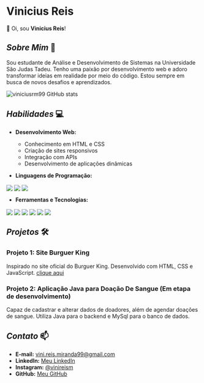 # Vinicius Reis

👋 Oi, sou **Vinicius Reis**!

## *Sobre Mim* 🚀

Sou estudante de Análise e Desenvolvimento de Sistemas na Universidade São Judas Tadeu. Tenho uma paixão por desenvolvimento web e adoro transformar ideias em realidade por meio do código. Estou sempre em busca de novos desafios e aprendizados.

![viniciusrm99 GitHub stats](https://github-readme-stats.vercel.app/api?username=viniciusrm99&show_icons=true&theme=dracula)

## *Habilidades* 💻
- **Desenvolvimento Web:**
  - Conhecimento em HTML e CSS
  - Criação de sites responsivos
  - Integração com APIs
  - Desenvolvimento de aplicações dinâmicas

- **Linguagens de Programação:**
<div style = "display: inline_blcok"> 
<img align = "center" src = "https://img.shields.io/badge/HTML-239120?style=for-the-badge&logo=html5&logoColor=white"/>
<img align = "center" src = "https://img.shields.io/badge/JavaScript-F7DF1E?style=for-the-badge&logo=javascript&logoColor=black"/>
<img align = "center" src = "https://img.shields.io/badge/Java-ED8B00?style=for-the-badge&logo=openjdk&logoColor=white"/>
</div>

- **Ferramentas e Tecnologias:**
<div style = "display: inline_blcok"> 
<img align = "center" src = "https://img.shields.io/badge/MySQL-005C84?style=for-the-badge&logo=mysql&logoColor=white"/>
<img align = "center" src = "https://img.shields.io/badge/Visual_Studio-5C2D91?style=for-the-badge&logo=visual%20studio&logoColor=white"/>
<img align = "center" src = "https://img.shields.io/badge/sublime_text-%23575757.svg?&style=for-the-badge&logo=sublime-text&logoColor=important"/>
<img align = "center" src = "https://img.shields.io/badge/apache%20netbeans-1B6AC6?style=for-the-badge&logo=apache%20netbeans%20IDE&logoColor=white"/>
<img align = "center" src = "https://img.shields.io/badge/GitHub-100000?style=for-the-badge&logo=github&logoColor=white"/>
<img align = "center" src = "https://img.shields.io/badge/GIT-E44C30?style=for-the-badge&logo=git&logoColor=white"/>
</div>

## *Projetos* 🛠️

### Projeto 1: Site Burguer King
Inspirado no site oficial do Burguer King. Desenvolvido com HTML, CSS e JavaScript.
[clique aqui](https://viniciusrm99.github.io/Projeto_burger_king/)

### Projeto 2: Aplicação Java para Doação De Sangue (Em etapa de desenvolvimento)
Capaz de cadastrar e alterar dados de doadores, além de agendar doações de sangue. Utiliza Java para o backend e MySql para o banco de dados.

## *Contato* 📫
- **E-mail:** [vini.reis.miranda99@gmail.com](mailto:vini.reis.miranda99@gmail.com)
- **LinkedIn:** [Meu LinkedIn](https://linkedin.com/in/viníciusmiranda)
- **Instagram:** [@vinireism](https://instagram.com/vinireism)
- **GitHub:** [Meu GitHub](https://github.com/viniciusrm99)
